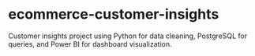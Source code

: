 # ecommerce-customer-insights
Customer insights project using Python for data cleaning, PostgreSQL for queries, and Power BI for dashboard visualization.
